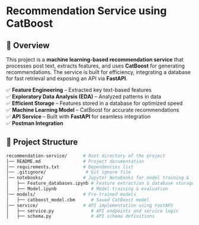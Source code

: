 # Recommendation Service using CatBoost

## 📌 Overview
This project is a **machine learning-based recommendation service** that processes post text, extracts features, and uses **CatBoost** for generating recommendations. The service is built for efficiency, integrating a database for fast retrieval and exposing an API via **FastAPI**.

✅ **Feature Engineering** – Extracted key text-based features  
✅ **Exploratory Data Analysis (EDA)** – Analyzed patterns in data  
✅ **Efficient Storage** – Features stored in a database for optimized speed  
✅ **Machine Learning Model** – CatBoost for accurate recommendations  
✅ **API Service** – Built with **FastAPI** for seamless integration  
✅ **Postman Integration**


## 📂 Project Structure
```bash
recommendation-service/      # Root directory of the project
│── README.md                # Project documentation
│── requirements.txt         # Dependencies list
│── .gitignore/               # Git ignore file
│── notebooks/               # Jupyter Notebooks for model training & feature engineering
│   ├── Feature_databases.ipynb # Feature extraction & database storage
│   ├── Model.ipynb             # Model training & evaluation
│── models/                  # Pre-trained models
│   ├── catboost_model.cbm      # Saved CatBoost model
│── service/                 # API implementation using FastAPI
│   ├── service.py              # API endpoints and service logic
│   ├── schema.py               # API schema definitions


